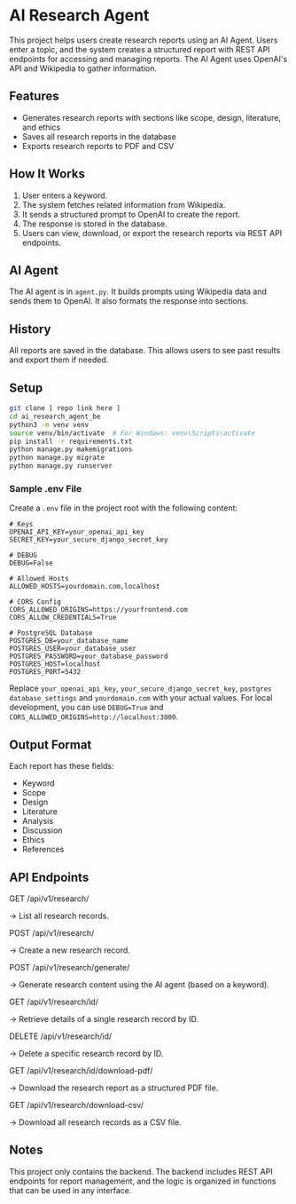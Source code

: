 # AI Research Agent

This project helps users create research reports using an AI Agent. Users enter a topic, and the system creates a structured report with REST API endpoints for accessing and managing reports. The AI Agent uses OpenAI's API and Wikipedia to gather information.

## Features

- Generates research reports with sections like scope, design, literature, and ethics
- Saves all research reports in the database
- Exports research reports to PDF and CSV

## How It Works

1. User enters a keyword.
2. The system fetches related information from Wikipedia.
3. It sends a structured prompt to OpenAI to create the report.
4. The response is stored in the database.
5. Users can view, download, or export the research reports via REST API endpoints.

## AI Agent

The AI agent is in `agent.py`. It builds prompts using Wikipedia data and sends them to OpenAI. It also formats the response into sections.

## History

All reports are saved in the database. This allows users to see past results and export them if needed.

## Setup

```bash
git clone [ repo link here ]
cd ai_research_agent_be
python3 -m venv venv
source venv/bin/activate  # For Windows: venv\Scripts\activate
pip install -r requirements.txt
python manage.py makemigrations
python manage.py migrate
python manage.py runserver
```

### Sample .env File

Create a `.env` file in the project root with the following content:

```
# Keys
OPENAI_API_KEY=your_openai_api_key
SECRET_KEY=your_secure_django_secret_key

# DEBUG
DEBUG=False

# Allowed Hosts
ALLOWED_HOSTS=yourdomain.com,localhost

# CORS Config
CORS_ALLOWED_ORIGINS=https://yourfrontend.com
CORS_ALLOW_CREDENTIALS=True

# PostgreSQL Database
POSTGRES_DB=your_database_name
POSTGRES_USER=your_database_user
POSTGRES_PASSWORD=your_database_password
POSTGRES_HOST=localhost
POSTGRES_PORT=5432

```

Replace `your_openai_api_key`, `your_secure_django_secret_key`, `postgres database_settings` and `yourdomain.com` with your actual values. For local development, you can use `DEBUG=True` and `CORS_ALLOWED_ORIGINS=http://localhost:3000`.

## Output Format

Each report has these fields:

- Keyword
- Scope
- Design
- Literature
- Analysis
- Discussion
- Ethics
- References

## API Endpoints

GET /api/v1/research/

→ List all research records.

POST /api/v1/research/

→ Create a new research record.

POST /api/v1/research/generate/

→ Generate research content using the AI agent (based on a keyword).

GET /api/v1/research/id/

→ Retrieve details of a single research record by ID.

DELETE /api/v1/research/id/

→ Delete a specific research record by ID.

GET /api/v1/research/id/download-pdf/

→ Download the research report as a structured PDF file.

GET /api/v1/research/download-csv/

→ Download all research records as a CSV file.

## Notes

This project only contains the backend. The backend includes REST API endpoints for report management, and the logic is organized in functions that can be used in any interface.